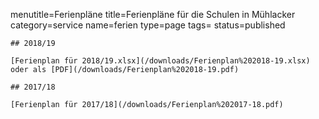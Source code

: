 menutitle=Ferienpläne
title=Ferienpläne für die Schulen in Mühlacker
category=service
name=ferien
type=page
tags=
status=published
~~~~~~
## 2018/19

[Ferienplan für 2018/19.xlsx](/downloads/Ferienplan%202018-19.xlsx) oder als [PDF](/downloads/Ferienplan%202018-19.pdf)

## 2017/18

[Ferienplan für 2017/18](/downloads/Ferienplan%202017-18.pdf)

